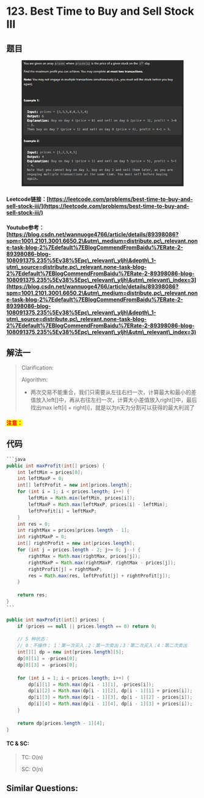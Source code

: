 # 123. Best Time to Buy and Sell Stock III

## 题目

<figure><img src="../../.gitbook/assets/image (17).png" alt=""><figcaption></figcaption></figure>

#### Leetcode链接：[https://leetcode.com/problems/best-time-to-buy-and-sell-stock-iii/](https://leetcode.com/problems/best-time-to-buy-and-sell-stock-iii/)

#### Youtube参考：[https://blog.csdn.net/wannuoge4766/article/details/89398086?spm=1001.2101.3001.6650.2\&utm\_medium=distribute.pc\_relevant.none-task-blog-2%7Edefault%7EBlogCommendFromBaidu%7ERate-2-89398086-blog-108091375.235%5Ev38%5Epc\_relevant\_yljh\&depth\_1-utm\_source=distribute.pc\_relevant.none-task-blog-2%7Edefault%7EBlogCommendFromBaidu%7ERate-2-89398086-blog-108091375.235%5Ev38%5Epc\_relevant\_yljh\&utm\_relevant\_index=3](https://blog.csdn.net/wannuoge4766/article/details/89398086?spm=1001.2101.3001.6650.2\&utm\_medium=distribute.pc\_relevant.none-task-blog-2%7Edefault%7EBlogCommendFromBaidu%7ERate-2-89398086-blog-108091375.235%5Ev38%5Epc\_relevant\_yljh\&depth\_1-utm\_source=distribute.pc\_relevant.none-task-blog-2%7Edefault%7EBlogCommendFromBaidu%7ERate-2-89398086-blog-108091375.235%5Ev38%5Epc\_relevant\_yljh\&utm\_relevant\_index=3)

## 解法一

> Clarification:&#x20;
>
> Algorithm:&#x20;
>
> * 两次交易不能重合，我们只需要从左往右扫一次，计算最大和最小的差值放入left\[]中，再从右往左扫一次，计算大小差值放入right\[]中，最后找出max left\[i] + right\[i]，就是以为n天为分割可以获得的最大利润了

#### <mark style="color:red;">注意：</mark>

## 代码

````java
```java
public int maxProfit(int[] prices) {
    int leftMin = prices[0];
    int leftMaxP = 0;
    int[] leftProfit = new int[prices.length];
    for (int i = 1; i < prices.length; i++) {
        leftMin = Math.min(leftMin, prices[i]);
        leftMaxP = Math.max(leftMaxP, prices[i] - leftMin);
        leftProfit[i] = leftMaxP; 
    }
    int res = 0;
    int rightMax = prices[prices.length - 1];
    int rightMaxP = 0;
    int[] rightProfit = new int[prices.length];
    for (int j = prices.length - 2; j>= 0; j--) {
        rightMax = Math.max(rightMax, prices[j]);
        rightMaxP = Math.max(rightMaxP, rightMax - prices[j]);
        rightProfit[j] = rightMaxP;
        res = Math.max(res, leftProfit[j] + rightProfit[j]);
    }

    return res;
}
```
````

```java
public int maxProfit(int[] prices) {
    if (prices == null || prices.length == 0) return 0;

    // 5 种状态：
    // 0：不操作； 1：第一次买入；2：第一次卖出；3：第二次买入；4：第二次卖出
    int[][] dp = new int[prices.length][5];
    dp[0][1] = -prices[0];
    dp[0][3] = -prices[0];

    for (int i = 1; i < prices.length; i++) {
        dp[i][1] = Math.max(dp[i - 1][1], -prices[i]);
        dp[i][2] = Math.max(dp[i - 1][2], dp[i - 1][1] + prices[i]);
        dp[i][3] = Math.max(dp[i - 1][3], dp[i - 1][2] - prices[i]);
        dp[i][4] = Math.max(dp[i - 1][4], dp[i - 1][3] + prices[i]);
    }

    return dp[prices.length - 1][4];
}
```

#### TC & SC:&#x20;

> TC: O(n)
>
> SC: O(n)

## **Similar Questions:**&#x20;
